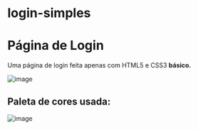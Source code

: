 # login-simples
<h1>Página de Login</h1>
  <p>Uma página de login feita apenas com HTML5 e CSS3 <strong>básico.</strong></p>
  
  ![image](https://user-images.githubusercontent.com/92291111/183311099-369cb9a2-8075-414c-b7b2-243bfe2f74bb.png)

<h2>Paleta de cores usada:</h2>

![image](https://user-images.githubusercontent.com/92291111/183311110-a6f0b21d-9c43-42d0-b13e-a3539f0b2c34.png)

  
    
  
  
